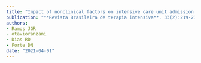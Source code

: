 ```yaml
---
title: "Impact of nonclinical factors on intensive care unit admission decisions: a vignette-based randomized trial (V-TRIAGE)"
publication: "**Revista Brasileira de terapia intensiva**. 33(2):219-230. <a href='https://doi.org/10.5935/0103-507x.20210029' target='_blank' rel='noopener noreferrer'>10.5935/0103-507x.20210029</a>"
authors:
- Ramos JGR
- otavioranzani
- Dias RD
- Forte DN
date: "2021-04-01"
---
```

